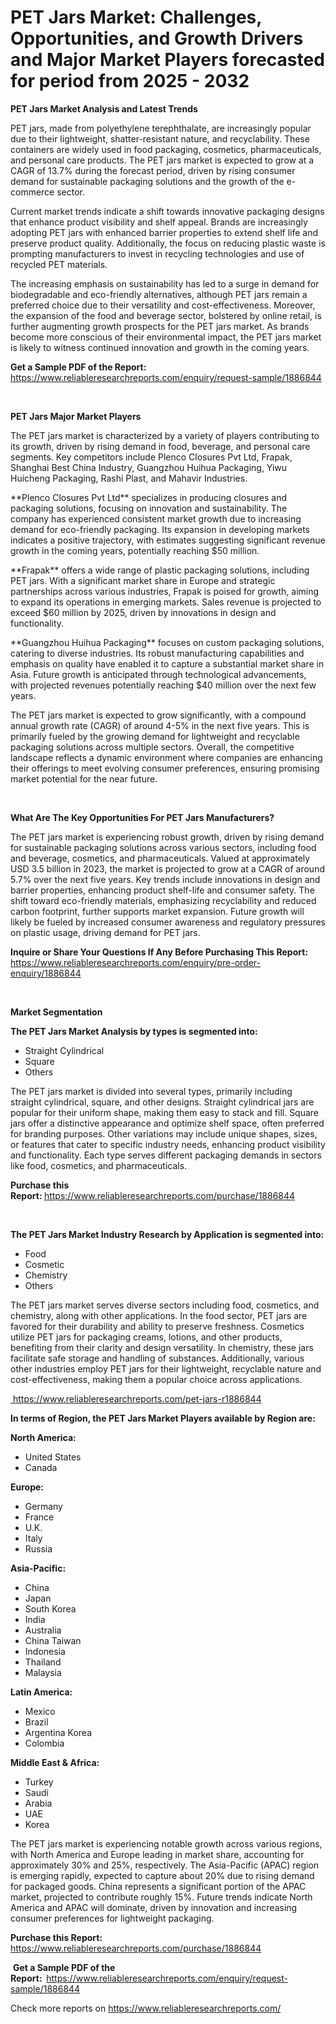 <p><h1>PET Jars Market: Challenges, Opportunities, and Growth Drivers and Major Market Players forecasted for period from 2025 - 2032</h1></p><p><strong>PET Jars Market Analysis and Latest Trends</strong></p>
<p><p>PET jars, made from polyethylene terephthalate, are increasingly popular due to their lightweight, shatter-resistant nature, and recyclability. These containers are widely used in food packaging, cosmetics, pharmaceuticals, and personal care products. The PET jars market is expected to grow at a CAGR of 13.7% during the forecast period, driven by rising consumer demand for sustainable packaging solutions and the growth of the e-commerce sector.</p><p>Current market trends indicate a shift towards innovative packaging designs that enhance product visibility and shelf appeal. Brands are increasingly adopting PET jars with enhanced barrier properties to extend shelf life and preserve product quality. Additionally, the focus on reducing plastic waste is prompting manufacturers to invest in recycling technologies and use of recycled PET materials.</p><p>The increasing emphasis on sustainability has led to a surge in demand for biodegradable and eco-friendly alternatives, although PET jars remain a preferred choice due to their versatility and cost-effectiveness. Moreover, the expansion of the food and beverage sector, bolstered by online retail, is further augmenting growth prospects for the PET jars market. As brands become more conscious of their environmental impact, the PET jars market is likely to witness continued innovation and growth in the coming years.</p></p>
<p><strong>Get a Sample PDF of the Report:&nbsp;</strong> <a href="https://www.reliableresearchreports.com/enquiry/request-sample/1886844?utm_campaign=102&utm_medium=2&utm_source=Github&utm_content=ia&utm_term=30012025&utm_id=pet-jars">https://www.reliableresearchreports.com/enquiry/request-sample/1886844</a></p>
<p>&nbsp;</p>
<p><strong>PET Jars Major Market Players</strong></p>
<p><p>The PET jars market is characterized by a variety of players contributing to its growth, driven by rising demand in food, beverage, and personal care segments. Key competitors include Plenco Closures Pvt Ltd, Frapak, Shanghai Best China Industry, Guangzhou Huihua Packaging, Yiwu Huicheng Packaging, Rashi Plast, and Mahavir Industries.</p><p>**Plenco Closures Pvt Ltd** specializes in producing closures and packaging solutions, focusing on innovation and sustainability. The company has experienced consistent market growth due to increasing demand for eco-friendly packaging. Its expansion in developing markets indicates a positive trajectory, with estimates suggesting significant revenue growth in the coming years, potentially reaching $50 million.</p><p>**Frapak** offers a wide range of plastic packaging solutions, including PET jars. With a significant market share in Europe and strategic partnerships across various industries, Frapak is poised for growth, aiming to expand its operations in emerging markets. Sales revenue is projected to exceed $60 million by 2025, driven by innovations in design and functionality.</p><p>**Guangzhou Huihua Packaging** focuses on custom packaging solutions, catering to diverse industries. Its robust manufacturing capabilities and emphasis on quality have enabled it to capture a substantial market share in Asia. Future growth is anticipated through technological advancements, with projected revenues potentially reaching $40 million over the next few years.</p><p>The PET jars market is expected to grow significantly, with a compound annual growth rate (CAGR) of around 4-5% in the next five years. This is primarily fueled by the growing demand for lightweight and recyclable packaging solutions across multiple sectors. Overall, the competitive landscape reflects a dynamic environment where companies are enhancing their offerings to meet evolving consumer preferences, ensuring promising market potential for the near future.</p></p>
<p>&nbsp;</p>
<p><strong>What Are The Key Opportunities For PET Jars Manufacturers?</strong></p>
<p><p>The PET jars market is experiencing robust growth, driven by rising demand for sustainable packaging solutions across various sectors, including food and beverage, cosmetics, and pharmaceuticals. Valued at approximately USD 3.5 billion in 2023, the market is projected to grow at a CAGR of around 5.7% over the next five years. Key trends include innovations in design and barrier properties, enhancing product shelf-life and consumer safety. The shift toward eco-friendly materials, emphasizing recyclability and reduced carbon footprint, further supports market expansion. Future growth will likely be fueled by increased consumer awareness and regulatory pressures on plastic usage, driving demand for PET jars.</p></p>
<p><strong>Inquire or Share Your Questions If Any Before Purchasing This Report:</strong> <a href="https://www.reliableresearchreports.com/enquiry/pre-order-enquiry/1886844?utm_campaign=102&utm_medium=2&utm_source=Github&utm_content=ia&utm_term=30012025&utm_id=pet-jars">https://www.reliableresearchreports.com/enquiry/pre-order-enquiry/1886844</a></p>
<p>&nbsp;</p>
<p><strong>Market Segmentation</strong></p>
<p><strong>The PET Jars Market Analysis by types is segmented into:</strong></p>
<p><ul><li>Straight Cylindrical</li><li>Square</li><li>Others</li></ul></p>
<p><p>The PET jars market is divided into several types, primarily including straight cylindrical, square, and other designs. Straight cylindrical jars are popular for their uniform shape, making them easy to stack and fill. Square jars offer a distinctive appearance and optimize shelf space, often preferred for branding purposes. Other variations may include unique shapes, sizes, or features that cater to specific industry needs, enhancing product visibility and functionality. Each type serves different packaging demands in sectors like food, cosmetics, and pharmaceuticals.</p></p>
<p><strong>Purchase this Report:&nbsp;</strong><a href="https://www.reliableresearchreports.com/purchase/1886844?utm_campaign=102&utm_medium=2&utm_source=Github&utm_content=ia&utm_term=30012025&utm_id=pet-jars">https://www.reliableresearchreports.com/purchase/1886844</a></p>
<p>&nbsp;</p>
<p><strong>The PET Jars Market Industry Research by Application is segmented into:</strong></p>
<p><ul><li>Food</li><li>Cosmetic</li><li>Chemistry</li><li>Others</li></ul></p>
<p><p>The PET jars market serves diverse sectors including food, cosmetics, and chemistry, along with other applications. In the food sector, PET jars are favored for their durability and ability to preserve freshness. Cosmetics utilize PET jars for packaging creams, lotions, and other products, benefiting from their clarity and design versatility. In chemistry, these jars facilitate safe storage and handling of substances. Additionally, various other industries employ PET jars for their lightweight, recyclable nature and cost-effectiveness, making them a popular choice across applications.</p></p>
<p><a href="https://www.reliableresearchreports.com/pet-jars-r1886844?utm_campaign=102&utm_medium=2&utm_source=Github&utm_content=ia&utm_term=30012025&utm_id=pet-jars">&nbsp;https://www.reliableresearchreports.com/pet-jars-r1886844</a></p>
<p><strong>In terms of Region, the PET Jars Market Players available by Region are:</strong></p>
<p>
    <p> <strong> North America: </strong>
        <ul>
            <li>United States</li>
            <li>Canada</li>
        </ul>
        </p> 
    <p> <strong> Europe: </strong>
        <ul>
            <li>Germany</li>
            <li>France</li>
            <li>U.K.</li>
            <li>Italy</li>
            <li>Russia</li>
        </ul>
        </p> 
    <p> <strong> Asia-Pacific: </strong>
        <ul>
            <li>China</li>
            <li>Japan</li>
            <li>South Korea</li>
            <li>India</li>
            <li>Australia</li>
            <li>China Taiwan</li>
            <li>Indonesia</li>
            <li>Thailand</li>
            <li>Malaysia</li>
        </ul>
        </p> 
    <p> <strong> Latin America: </strong>
        <ul>
            <li>Mexico</li>
            <li>Brazil</li>
            <li>Argentina Korea</li>
            <li>Colombia</li>
        </ul>
        </p> 
    <p> <strong> Middle East & Africa: </strong>
        <ul>
            <li>Turkey</li>
            <li>Saudi</li>
            <li>Arabia</li>
            <li>UAE</li>
            <li>Korea</li>
        </ul>
    </p>
    </p>
<p><p>The PET jars market is experiencing notable growth across various regions, with North America and Europe leading in market share, accounting for approximately 30% and 25%, respectively. The Asia-Pacific (APAC) region is emerging rapidly, expected to capture about 20% due to rising demand for packaged goods. China represents a significant portion of the APAC market, projected to contribute roughly 15%. Future trends indicate North America and APAC will dominate, driven by innovation and increasing consumer preferences for lightweight packaging.</p></p>
<p><strong>Purchase this Report: </strong><a href="https://www.reliableresearchreports.com/purchase/1886844?utm_campaign=102&utm_medium=2&utm_source=Github&utm_content=ia&utm_term=30012025&utm_id=pet-jars">https://www.reliableresearchreports.com/purchase/1886844</a></p>
<p>&nbsp;<strong>Get a Sample PDF of the Report:&nbsp;&nbsp;</strong><a href="https://www.reliableresearchreports.com/enquiry/request-sample/1886844?utm_campaign=102&utm_medium=2&utm_source=Github&utm_content=ia&utm_term=30012025&utm_id=pet-jars">https://www.reliableresearchreports.com/enquiry/request-sample/1886844</a></p>
<p><strong></strong></p>
<p>Check more reports on <a href="https://www.reliableresearchreports.com/?utm_campaign=102&utm_medium=2&utm_source=Github&utm_content=ia&utm_term=30012025&utm_id=pet-jars">https://www.reliableresearchreports.com/</a></p>